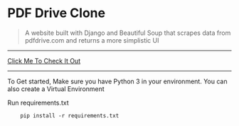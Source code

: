 # PDF Drive Clone
> A website built with Django and Beautiful Soup that scrapes data from pdfdrive.com and returns a more simplistic UI

___
[Click Me To Check It Out](https://pdfdrive-clone.com/ "PDF Drive Clone")
___
To Get started,  Make sure you have Python 3 in your environment. You can also create a Virtual Environment

Run requirements.txt
```
    pip install -r requirements.txt

```

